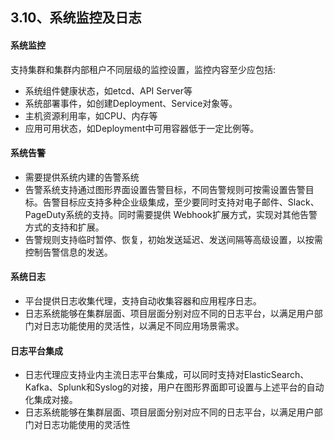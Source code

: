 ## 3.10、系统监控及日志

#### 系统监控

支持集群和集群内部租户不同层级的监控设置，监控内容至少应包括:

- 系统组件健康状态，如etcd、API Server等
- 系统部署事件，如创建Deployment、Service对象等。
- 主机资源利用率，如CPU、内存等
- 应用可用状态，如Deployment中可用容器低于一定比例等。



#### 系统告警

- 需要提供系统内建的告警系统
- 告警系统支持通过图形界面设置告警目标，不同告警规则可按需设置告警目标。告警目标应支持多种企业级集成，至少要同时支持对电子邮件、Slack、PageDuty系统的支持。同时需要提供 Webhook扩展方式，实现对其他告警方式的支持和扩展。
- 告警规则支持临时暂停、恢复，初始发送延迟、发送间隔等高级设置，以按需控制告警信息的发送。



#### 系统日志

- 平台提供日志收集代理，支持自动收集容器和应用程序日志。
- 日志系统能够在集群层面、项目层面分别对应不同的日志平台，以满足用户部门对日志功能使用的灵活性，以满足不同应用场景需求。

#### 日志平台集成

- 日志代理应支持业内主流日志平台集成，可以同时支持对ElasticSearch、Kafka、Splunk和Syslog的对接，用户在图形界面即可设置与上述平台的自动化集成对接。
- 日志系统能够在集群层面、项目层面分别对应不同的日志平台，以满足用户部门对日志功能使用的灵活性